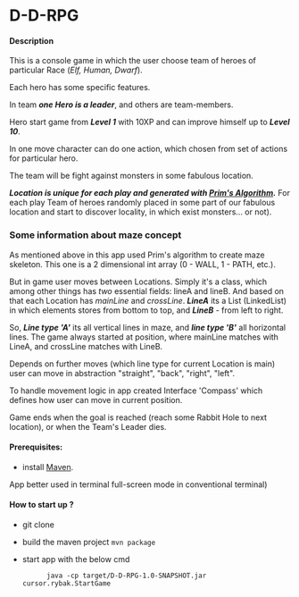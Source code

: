 # D-D-RPG

#### Description

This is a console game in which the user choose team of heroes
of particular Race (_Elf, Human, Dwarf_).

Each hero has some specific features.

In team _**one Hero is a leader**_, and others are team-members.

Hero start game from _**Level 1**_ with 10XP and can improve himself 
up to _**Level 10**_.

In one move character can do one action, which chosen from set of actions
for particular hero.

The team will be fight against monsters in some fabulous location.

_**Location is unique for each play and generated with 
[Prim's Algorithm](https://en.wikipedia.org/wiki/Prim%27s_algorithm).**_
For each play Team of heroes randomly placed in some part of our fabulous location
and start to discover locality, in which exist monsters... or not).

### Some information about maze concept
As mentioned above in this app used Prim's algorithm to create maze skeleton.
This one is a 2 dimensional int array (0 - WALL, 1 - PATH, etc.).

But in game user moves between Locations. Simply it's a class, which among
other things has _two_ essential fields: lineA and lineB. And based on that
each Location has _mainLine_ and _crossLine_.
_**LineA**_ its a List (LinkedList) in which elements stores from bottom to top,
and _**LineB**_ - from left to right.
                                   
So, _**Line type 'A'**_ its all vertical lines in maze, and _**line type 'B'**_
all horizontal lines. The game always started at position, where mainLine
matches with LineA, and crossLine matches with LineB.

Depends on further moves (which line type for current Location is main) user
can move in abstraction "straight", "back", "right", "left".

To handle movement logic in app created Interface 'Compass' which defines how 
user can move in current position. 

Game ends when the goal is reached (reach some Rabbit Hole to next location),
or when the Team's Leader dies.



#### Prerequisites:
- install [Maven](https://maven.apache.org/download.cgi). 

App better used in terminal full-screen mode in conventional terminal)

#### How to start up ?
- git clone
- build the maven project ```mvn package```
- start app with the below cmd
          
            java -cp target/D-D-RPG-1.0-SNAPSHOT.jar cursor.rybak.StartGame


